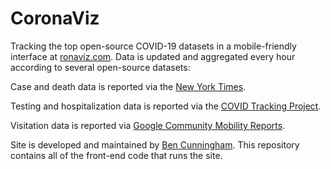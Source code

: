# CoronaViz
Tracking the top open-source COVID-19 datasets in a mobile-friendly interface at [ronaviz.com](https://ronaviz.com). Data is updated and aggregated every hour according to several open-source datasets:

Case and death data is reported via the [New York Times](https://www.nytimes.com/interactive/2020/us/coronavirus-us-cases.html).


Testing and hospitalization data is reported via the [COVID Tracking Project](https://covidtracking.com).


Visitation data is reported via [Google Community Mobility Reports](https://www.google.com/covid19/mobility/).


Site is developed and maintained by [Ben Cunningham](https://www.twitter.com/codeblue87). This repository contains all of the front-end code that runs the site.
